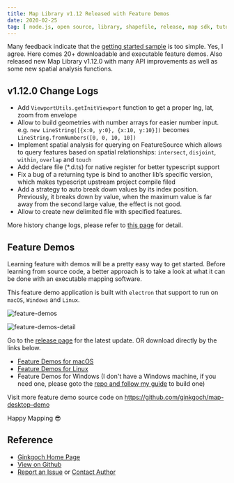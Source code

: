 ```yaml
---
title: Map Library v1.12 Released with Feature Demos
date: 2020-02-25
tag: [ node.js, open source, library, shapefile, release, map sdk, tutorials, electron map ]
---
```

Many feedback indicate that the [getting started sample](https://github.com/ginkgoch/map-quick-started-demos) is too simple. Yes, I agree. Here comes 20+ downloadable and executable feature demos. Also released new Map Library v1.12.0 with many API improvements as well as some new spatial analysis functions.
<!-- more --> 

## v1.12.0 Change Logs
* Add `ViewportUtils.getInitViewport` function to get a proper lng, lat, zoom from envelope
* Allow to build geometries with number arrays for easier number input. e.g. `new LineString([{x:0, y:0}, {x:10, y:10}])` becomes `LineString.fromNumbers([0, 0, 10, 10])`
* Implement spatial analysis for querying on FeatureSource which allows to query features based on spatial relationships: `intersect`, `disjoint`, `within`, `overlap` and `touch`
* Add declare file (*.d.ts) for native register for better typescript support
* Fix a bug of a returning type is bind to another lib’s specific version, which makes typescript upstream project compile filed
* Add a strategy to auto break down values by its index position. Previously, it breaks down by value, when the maximum value is far away from the second large value, the effect is not good.
* Allow to create new delimited file with specified features.

More history change logs, please refer to [this page](https://github.com/ginkgoch/node-map/blob/develop/RELEASE.md) for detail.

## Feature Demos
Learning feature with demos will be a pretty easy way to get started. Before learning from source code, a better approach is to take a look at what it can be done with an executable mapping software.

This feature demo application is built with `electron` that support to run on `macOS`, `Windows` and `Linux`.

![feature-demos](/post-imgs/20200225/overview.png)

![feature-demos-detail](/post-imgs/20200225/screenshot-1.png)

Go to the [release page](https://github.com/ginkgoch/map-desktop-demo/releases) for the latest update. OR download directly by the links below.

* [Feature Demos for macOS](https://ginkgoch.s3.us-east-2.amazonaws.com/desktop-demo/ginkgoch-feature-demos-for-desktop-1.0.0-mac.zip)
* [Feature Demos for Linux](https://ginkgoch.s3.us-east-2.amazonaws.com/desktop-demo/ginkgoch-feature-demos-for-desktop-1.0.0.AppImage)
* Feature Demos for Windows (I don't have a Windows machine, if you need one, please goto the [repo and follow my guide](https://github.com/ginkgoch/map-desktop-demo) to build one)

Visit more feature demo source code on https://github.com/ginkgoch/map-desktop-demo

Happy Mapping 😎

## Reference
* [Ginkgoch Home Page](https://ginkgoch.com)
* [View on Github](https://github.com/ginkgoch/node-map)
* [Report an Issue](https://github.com/ginkgoch/node-map/issues) or [Contact Author](mailto:ginkgoch@outlook.com)

